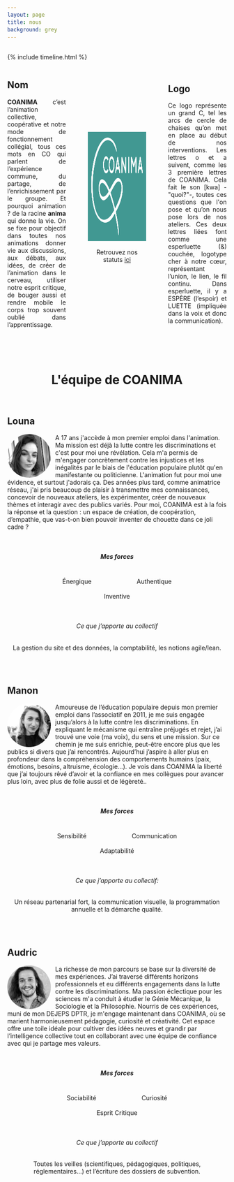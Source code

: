 ```yaml
---
layout: page
title: nous
background: grey
---
```

<head>
<script src="https://kit.fontawesome.com/ab10f6b37e.js" crossorigin="anonymous"></script>
</head>

<section class="page-section nous-section">
  <div class="container">
    <div class="row">
      <div class="col-lg-12 text-center">
        <h2 class="section-heading text-uppercase"></h2>
      </div>
    </div>
  </div>
</section>

{% include timeline.html %}


<div style="display: flex; justify-content: space-between; align-items: center; text-align: justify;">

  <div style="flex: 1;">
    <h2>Nom</h2>
    <p>
      <Strong>COANIMA</Strong> c’est l’animation collective, coopérative et notre mode de fonctionnement collégial, tous ces mots en CO qui parlent de l’expérience commune, du partage, de l’enrichissement par le groupe.
Et pourquoi animation ? de la racine <strong>anima</strong> qui donne la vie. On se fixe pour objectif dans toutes nos animations donner vie aux discussions, aux débats, aux idées, de créer de l’animation dans le cerveau, utiliser notre esprit critique, de bouger aussi et rendre mobile le corps trop souvent oublié dans l’apprentissage.
    </p>
  </div>

  <div style="flex: 1; margin: 0 50px;">
    <img src="assets/img/gros-logo.jpg" alt="logo coanima" width="395" height="250">
    <p style="text-align: center;">Retrouvez nos statuts <a href="/statuts">ici</a></p>
  </div>

  <div style="flex: 1;">
    <h2>Logo</h2>
    <p>
      Ce logo représente un grand C, tel les arcs de cercle de chaises qu’on met en place au début de nos interventions. Les lettres o et a suivent, comme les 3 première lettres de COANIMA. Cela fait le son [kwa] -"quoi?"-, toutes ces questions que l'on pose et qu’on nous pose lors de nos ateliers. Ces deux lettres liées font comme une esperluette (&) couchée, logotype cher à notre cœur, représentant l’union, le lien, le fil continu. Dans esperluette, il y a ESPÈRE (l’espoir) et LUETTE (impliquée dans la voix et donc la communication).
    </p>
  </div>

</div>


<br> <!-- Ajoute un saut de ligne -->
<br> <!-- Ajoute un saut de ligne -->

# <center>L'équipe de COANIMA</center>
<br> <!-- Ajoute un saut de ligne -->

## Louna

<img src="assets/img/team/photo-louna-500x500.jpg" alt="Louna" style="float: left; margin-right: 10px; border-radius: 50%; width: 100px; height: 100px;" />

A 17 ans j'accède à mon premier emploi dans l'animation. Ma mission est déjà la lutte contre les discriminations et c'est pour moi une révélation. Cela m'a permis de m'engager concrètement contre les injustices et les inégalités par le biais de l'éducation populaire plutôt qu'en manifestante ou politicienne. L'animation fut pour moi une évidence, et surtout j'adorais ça.
Des années plus tard, comme animatrice réseau, j'ai pris beaucoup de plaisir à transmettre mes connaissances, concevoir de nouveaux ateliers, les expérimenter, créer de nouveaux thèmes et interagir avec des publics variés.
Pour moi, COANIMA est à la fois la réponse et la question : un espace de création, de coopération, d’empathie, que vas-t-on bien pouvoir inventer de chouette dans ce joli cadre ?

<br> <!-- Ajoute un saut de ligne -->

##### <center>Mes forces</center>

<div style="text-align: center;">
  <div style="display: inline-block; text-align: center; margin-right: 50px;margin-left: 50px;">
    <i class="fa-solid fa-sun fa-3x" style="color: #49A695;"></i><br>
    Énergique
  </div>

  <div style="display: inline-block; text-align: center; margin-right: 50px;margin-left: 50px;">
    <i class="fa-regular fa-copyright fa-3x" style="color: #49A695;"></i><br>
    Authentique
  </div>

  <div style="display: inline-block; text-align: center; margin-right: 50px;margin-left: 50px;">
    <i class="fa-solid fa-lightbulb fa-3x" style="color: #49A695;"></i><br>
    Inventive
  </div>
</div>

<br> <!-- Ajoute un saut de ligne -->

###### <center>Ce que j’apporte au collectif </center>
<center>La gestion du site et des données, la comptabilité, les notions agile/lean.</center>

<br> <!-- Ajoute un saut de ligne -->
<br> <!-- Ajoute un saut de ligne -->

## Manon

<img src="assets/img/team/photo-manon-500x500.jpeg" alt="Manon" style="float: left; margin-right: 10px; border-radius: 50%; width: 100px; height: 100px;" />

Amoureuse de l’éducation populaire depuis mon premier emploi dans l’associatif en 2011, je me suis engagée jusqu’alors à la lutte contre les discriminations. En expliquant le mécanisme qui entraîne préjugés et rejet, j’ai trouvé une voie (ma voix), du sens et une mission. Sur ce chemin je me suis enrichie, peut-être encore plus que les publics si divers que j’ai rencontrés. Aujourd’hui j’aspire à aller plus en profondeur dans la compréhension des comportements humains (paix, émotions, besoins, altruisme, écologie…). Je vois dans COANIMA la liberté que j’ai toujours rêvé d’avoir et la confiance en mes collègues pour avancer plus loin, avec plus de folie aussi et de légèreté..

<br> <!-- Ajoute un saut de ligne -->

##### <center>Mes forces</center>
<div style="text-align: center;">
  <div style="display: inline-block; text-align: center; margin-right: 50px;margin-left: 50px;">
    <i class="fa-solid fa-heart-pulse fa-3x" style="color: #49A695;"></i><br>
    Sensibilité
  </div>

  <div style="display: inline-block; text-align: center; margin-right: 50px;margin-left: 50px;">
    <i class="fa-regular fa-comments fa-3x" style="color: #49A695;"></i><br>
    Communication
  </div>

  <div style="display: inline-block; text-align: center; margin-right: 50px;margin-left: 50px;">
    <i class="fa-brands fa-hotjar fa-3x" style="color: #49A695;"></i><br>
    Adaptabilité
  </div>
</div>

<br> <!-- Ajoute un saut de ligne -->

###### <center>Ce que j’apporte au collectif:</center> 
<center>
Un réseau partenarial fort, la communication visuelle, la programmation annuelle et la démarche qualité.</center>



<br> <!-- Ajoute un saut de ligne -->
<br> <!-- Ajoute un saut de ligne -->


## Audric


<img src="assets/img/team/photo-audric-500x500.jpg" alt="Audric" style="float: left; margin-right: 10px; border-radius: 50%; width: 100px; height: 100px;" />

La richesse de mon parcours se base sur la diversité de mes expériences. J’ai traversé différents horizons professionnels et eu différents engagements dans la lutte contre les discriminations. Ma passion éclectique pour les sciences m'a conduit à étudier le Génie Mécanique, la Sociologie et la Philosophie. Nourris de ces expériences, muni de mon DEJEPS DPTR, je m'engage maintenant dans COANIMA, où se marient harmonieusement pédagogie, curiosité et créativité. Cet espace offre une toile idéale pour cultiver des idées neuves et grandir par l’intelligence collective tout en collaborant avec une équipe de confiance avec qui je partage mes valeurs.

<br> <!-- Ajoute un saut de ligne -->

##### <center>Mes forces</center>

<div style="text-align: center;">
  <div style="display: inline-block; text-align: center; margin-right: 50px;margin-left: 50px;">
    <i class="fa-solid fa-users-gear fa-3x" style="color: #49A695;"></i><br>
    Sociabilité
  </div>

  <div style="display: inline-block; text-align: center; margin-right: 50px;margin-left: 50px;">
    <i class="fa-brands fa-searchengin fa-3x" style="color: #49A695;"></i><br>
    Curiosité
  </div>

  <div style="display: inline-block; text-align: center; margin-right: 50px;margin-left: 50px;">
    <i class="fa-solid fa-head-side-virus fa-3x" style="color: #49A695;"></i><br>
    Esprit Critique
  </div>
</div>

<br> <!-- Ajoute un saut de ligne -->

###### <center>Ce que j’apporte au collectif</center> 

<center>Toutes les veilles (scientifiques, pédagogiques, politiques, réglementaires…) et l’écriture des dossiers de subvention.</center>

<br> <!-- Ajoute un saut de ligne -->
<br> <!-- Ajoute un saut de ligne -->
